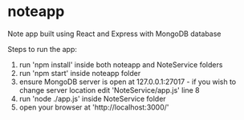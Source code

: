 # noteapp
Note app built using React and Express with MongoDB database

Steps to run the app:

1) run 'npm install' inside both noteapp and NoteService folders
2) run 'npm start' inside noteapp folder
3) ensure MongoDB server is open at 127.0.0.1:27017 - if you wish to change server location edit 'NoteService/app.js' line 8
4) run 'node ./app.js' inside NoteService folder
5) open your browser at 'http://localhost:3000/'
